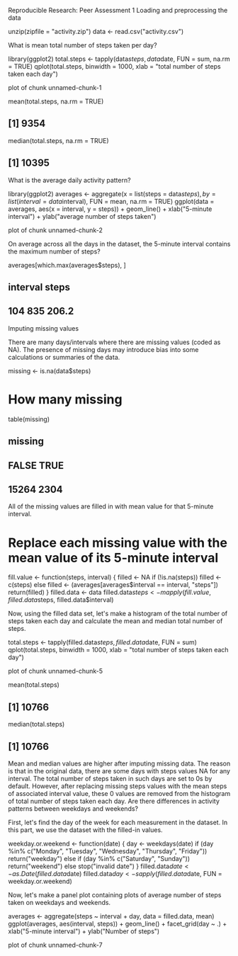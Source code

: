 Reproducible Research: Peer Assessment 1
Loading and preprocessing the data

unzip(zipfile = "activity.zip")
data <- read.csv("activity.csv")

What is mean total number of steps taken per day?

library(ggplot2)
total.steps <- tapply(data$steps, data$date, FUN = sum, na.rm = TRUE)
qplot(total.steps, binwidth = 1000, xlab = "total number of steps taken each day")

plot of chunk unnamed-chunk-1

mean(total.steps, na.rm = TRUE)

## [1] 9354

median(total.steps, na.rm = TRUE)

## [1] 10395

What is the average daily activity pattern?

library(ggplot2)
averages <- aggregate(x = list(steps = data$steps), by = list(interval = data$interval), 
    FUN = mean, na.rm = TRUE)
ggplot(data = averages, aes(x = interval, y = steps)) + geom_line() + xlab("5-minute interval") + 
    ylab("average number of steps taken")

plot of chunk unnamed-chunk-2

On average across all the days in the dataset, the 5-minute interval contains the maximum number of steps?

averages[which.max(averages$steps), ]

##     interval steps
## 104      835 206.2

Imputing missing values

There are many days/intervals where there are missing values (coded as NA). The presence of missing days may introduce bias into some calculations or summaries of the data.

missing <- is.na(data$steps)
# How many missing
table(missing)

## missing
## FALSE  TRUE 
## 15264  2304

All of the missing values are filled in with mean value for that 5-minute interval.

# Replace each missing value with the mean value of its 5-minute interval
fill.value <- function(steps, interval) {
    filled <- NA
    if (!is.na(steps)) 
        filled <- c(steps) else filled <- (averages[averages$interval == interval, "steps"])
    return(filled)
}
filled.data <- data
filled.data$steps <- mapply(fill.value, filled.data$steps, filled.data$interval)

Now, using the filled data set, let's make a histogram of the total number of steps taken each day and calculate the mean and median total number of steps.

total.steps <- tapply(filled.data$steps, filled.data$date, FUN = sum)
qplot(total.steps, binwidth = 1000, xlab = "total number of steps taken each day")

plot of chunk unnamed-chunk-5

mean(total.steps)

## [1] 10766

median(total.steps)

## [1] 10766

Mean and median values are higher after imputing missing data. The reason is that in the original data, there are some days with steps values NA for any interval. The total number of steps taken in such days are set to 0s by default. However, after replacing missing steps values with the mean steps of associated interval value, these 0 values are removed from the histogram of total number of steps taken each day.
Are there differences in activity patterns between weekdays and weekends?

First, let's find the day of the week for each measurement in the dataset. In this part, we use the dataset with the filled-in values.

weekday.or.weekend <- function(date) {
    day <- weekdays(date)
    if (day %in% c("Monday", "Tuesday", "Wednesday", "Thursday", "Friday")) 
        return("weekday") else if (day %in% c("Saturday", "Sunday")) 
        return("weekend") else stop("invalid date")
}
filled.data$date <- as.Date(filled.data$date)
filled.data$day <- sapply(filled.data$date, FUN = weekday.or.weekend)

Now, let's make a panel plot containing plots of average number of steps taken on weekdays and weekends.

averages <- aggregate(steps ~ interval + day, data = filled.data, mean)
ggplot(averages, aes(interval, steps)) + geom_line() + facet_grid(day ~ .) + 
    xlab("5-minute interval") + ylab("Number of steps")

plot of chunk unnamed-chunk-7 
